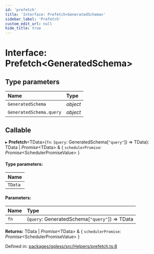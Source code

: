 ```yaml
---
id: 'prefetch'
title: 'Interface: Prefetch<GeneratedSchema>'
sidebar_label: 'Prefetch'
custom_edit_url: null
hide_title: true
---
```


# Interface: Prefetch<GeneratedSchema\>

## Type parameters

| Name                    | Type     |
| :---------------------- | :------- |
| `GeneratedSchema`       | _object_ |
| `GeneratedSchema.query` | _object_ |

## Callable

▸ **Prefetch**<TData\>(`fn`: (`query`: GeneratedSchema[``"query"``]) => TData): TData \| _Promise_<TData\> & { `schedulerPromise`: _Promise_<SchedulerPromiseValue\> }

#### Type parameters:

| Name    |
| :------ |
| `TData` |

#### Parameters:

| Name | Type                                             |
| :--- | :----------------------------------------------- |
| `fn` | (`query`: GeneratedSchema[``"query"``]) => TData |

**Returns:** TData \| _Promise_<TData\> & { `schedulerPromise`: _Promise_<SchedulerPromiseValue\> }

Defined in: [packages/gqless/src/Helpers/prefetch.ts:8](https://github.com/PabloSzx/gqless/blob/master/packages/gqless/src/Helpers/prefetch.ts#L8)
